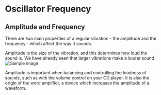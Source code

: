 # Oscillator Frequency



<div id="p5sketch"></div>


## Amplitude and Frequency

There are two main properties of a regular vibration - the amplitude and the frequency - which affect the way it sounds. 

Amplitude is the size of the vibration, and this determines how loud the sound is.  We have already seen that larger vibrations make a louder sound. 
![Sample image](../images/ampwaves.gif)
<!-- .element style="border: 0; position: absolute; top: 80%; left: 27%; margin-right: -50%; background-color: #e8e8e8; box-shadow: None" text-align: left -->


Amplitude is important when balancing and controlling the loudness of sounds, such as with the volume control on your CD player.  It is also the origin of the word amplifier, a device which increases the amplitude of a waveform.